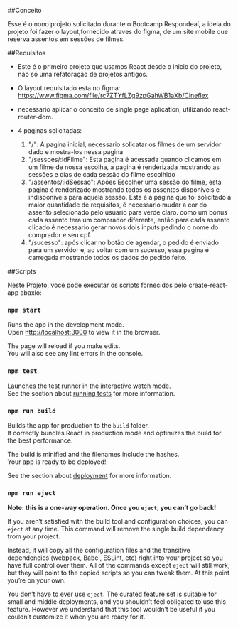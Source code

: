 ##Conceito

  Esse é o nono projeto solicitado durante o Bootcamp Respondeaí, a ideia do projeto foi fazer o layout,fornecido atraves do figma, de um site mobile que reserva assentos em sessões de filmes.

##Requisitos

- Este é o primeiro projeto que usamos React desde o inicio do projeto, não só uma refatoração de projetos antigos.
- O layout requisitado esta no figma: https://www.figma.com/file/rc7ZTYfLZg9zpGahWB1aXb/Cineflex
- necessario aplicar o conceito de single page aplication, utilizando react-router-dom.
- 4 paginas solicitadas:

  1. "/": A pagina inicial, necessario solicatar os filmes de um servidor dado e mostra-los nessa pagina
  2. "/sessoes/:idFilme": Esta pagina é acessada quando clicamos em um filme de nossa escolha, a pagina é renderizada mostrando as sessões e dias de cada sessão do filme escolhido
  3. "/assentos/:idSessao": Apóes Escolher uma sessão do filme, esta pagina é renderizado mostrando todos os assentos disponiveis e indisponiveis para aquela sessão. Esta é a pagina que foi solicitado a maior quantidade de requisitos, é necessario mudar a cor do assento selecionado pelo usuario para verde claro. como um bonus cada assento tera um comprador diferente, então para cada assento clicado é necessario gerar novos dois inputs pedindo o nome do comprador e seu cpf.
  4. "/sucesso": após clicar no botão de agendar, o pedido é enviado para um servidor e, ao voltar com um sucesso, essa pagina é carregada mostrando todos os dados do pedido feito.

##Scripts

Neste Projeto, você pode executar os scripts fornecidos pelo create-react-app abaxio:

### `npm start`

Runs the app in the development mode.\
Open [http://localhost:3000](http://localhost:3000) to view it in the browser.

The page will reload if you make edits.\
You will also see any lint errors in the console.

### `npm test`

Launches the test runner in the interactive watch mode.\
See the section about [running tests](https://facebook.github.io/create-react-app/docs/running-tests) for more information.

### `npm run build`

Builds the app for production to the `build` folder.\
It correctly bundles React in production mode and optimizes the build for the best performance.

The build is minified and the filenames include the hashes.\
Your app is ready to be deployed!

See the section about [deployment](https://facebook.github.io/create-react-app/docs/deployment) for more information.

### `npm run eject`

**Note: this is a one-way operation. Once you `eject`, you can’t go back!**

If you aren’t satisfied with the build tool and configuration choices, you can `eject` at any time. This command will remove the single build dependency from your project.

Instead, it will copy all the configuration files and the transitive dependencies (webpack, Babel, ESLint, etc) right into your project so you have full control over them. All of the commands except `eject` will still work, but they will point to the copied scripts so you can tweak them. At this point you’re on your own.

You don’t have to ever use `eject`. The curated feature set is suitable for small and middle deployments, and you shouldn’t feel obligated to use this feature. However we understand that this tool wouldn’t be useful if you couldn’t customize it when you are ready for it.
